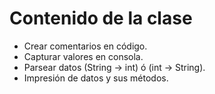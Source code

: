 # Contenido de la clase 

- Crear comentarios en código.
- Capturar valores en consola.
- Parsear datos (String -> int) ó (int -> String).
- Impresión de datos y sus métodos.